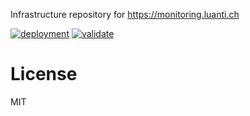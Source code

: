 
Infrastructure repository for https://monitoring.luanti.ch

[![deployment](https://github.com/minetest-monitoring/monitoring.luanti.ch/actions/workflows/deployment.yml/badge.svg)](https://github.com/minetest-monitoring/monitoring.luanti.ch/actions/workflows/deployment.yml)
[![validate](https://github.com/minetest-monitoring/monitoring.luanti.ch/actions/workflows/validate.yml/badge.svg)](https://github.com/minetest-monitoring/monitoring.luanti.ch/actions/workflows/validate.yml)

# License

MIT
